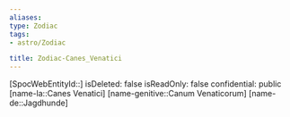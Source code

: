 ```yaml
---
aliases: 
type: Zodiac
tags:
- astro/Zodiac

title: Zodiac-Canes_Venatici
---
```

[SpocWebEntityId::]
isDeleted: false
isReadOnly: false
confidential: public
[name-la::Canes Venatici]
[name-genitive::Canum Venaticorum]
[name-de::Jagdhunde]


